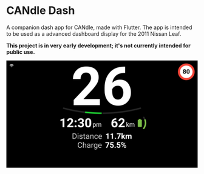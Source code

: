 # CANdle Dash
A companion dash app for CANdle, made with Flutter.
The app is intended to be used as a advanced dashboard display for the 2011 Nissan Leaf.

**This project is in very early development; it's not currently intended for public use.**

![Screenshot of app](/screenshot.png)
